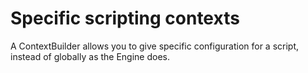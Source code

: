 # Specific scripting contexts

A ContextBuilder allows you to give specific configuration for a
script, instead of globally as the Engine does.